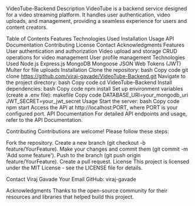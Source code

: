 VideoTube-Backend
Description
VideoTube is a backend service designed for a video streaming platform. It handles user authentication, video uploads, and management, providing a seamless experience for users and content creators.

Table of Contents
Features
Technologies Used
Installation
Usage
API Documentation
Contributing
License
Contact
Acknowledgments
Features
User authentication and authorization
Video upload and storage
CRUD operations for video management
User profile management
Technologies Used
Node.js
Express.js
MongoDB
Mongoose
JSON Web Tokens (JWT)
Multer for file uploads
Installation
Clone the repository:
bash
Copy code
git clone https://github.com/viraj-gavade/VideoTube-Backend.git
Navigate to the project directory:
bash
Copy code
cd VideoTube-Backend
Install dependencies:
bash
Copy code
npm install
Set up environment variables (create a .env file):
makefile
Copy code
DATABASE_URI=your_mongodb_uri
JWT_SECRET=your_jwt_secret
Usage
Start the server:
bash
Copy code
npm start
Access the API at http://localhost:PORT, where PORT is your configured port.
API Documentation
For detailed API endpoints and usage, refer to the API Documentation.

Contributing
Contributions are welcome! Please follow these steps:

Fork the repository.
Create a new branch (git checkout -b feature/YourFeature).
Make your changes and commit them (git commit -m 'Add some feature').
Push to the branch (git push origin feature/YourFeature).
Create a pull request.
License
This project is licensed under the MIT License - see the LICENSE file for details.

Contact
Viraj Gavade
Your Email
GitHub: viraj-gavade

Acknowledgments
Thanks to the open-source community for their resources and libraries that helped build this project.

